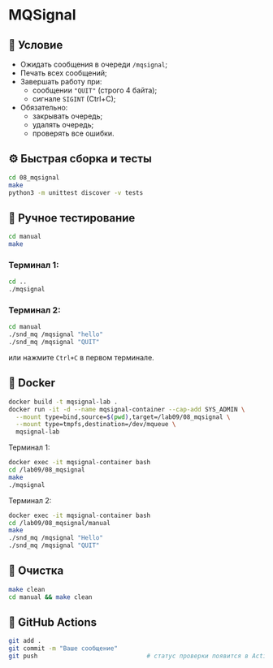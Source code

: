 # MQSignal

## 📝 Условие

- Ожидать сообщения в очереди `/mqsignal`;
- Печать всех сообщений;
- Завершать работу при:
    - сообщении `"QUIT"` (строго 4 байта);
    - сигнале `SIGINT` (Ctrl+C);
- Обязательно:
    - закрывать очередь;
    - удалять очередь;
    - проверять все ошибки.

## ⚙️ Быстрая сборка и тесты

```bash
cd 08_mqsignal
make
python3 -m unittest discover -v tests
```

## 🧪 Ручное тестирование

```bash
cd manual
make
```

### Терминал 1:

```bash
cd ..
./mqsignal
```

### Терминал 2:

```bash
cd manual
./snd_mq /mqsignal "hello"
./snd_mq /mqsignal "QUIT"
```

или нажмите `Ctrl+C` в первом терминале.

## 🐳 Docker

```bash
docker build -t mqsignal-lab .
docker run -it -d --name mqsignal-container --cap-add SYS_ADMIN \
  --mount type=bind,source=$(pwd),target=/lab09/08_mqsignal \
  --mount type=tmpfs,destination=/dev/mqueue \
  mqsignal-lab
```

Терминал 1:

```bash
docker exec -it mqsignal-container bash
cd /lab09/08_mqsignal
make
./mqsignal
```

Терминал 2:

```bash
docker exec -it mqsignal-container bash
cd /lab09/08_mqsignal/manual
make
./snd_mq /mqsignal "Hello"
./snd_mq /mqsignal "QUIT"
```

## 🧹 Очистка

```bash
make clean
cd manual && make clean
```

## 🚀 GitHub Actions

```bash
git add .
git commit -m "Ваше сообщение"
git push                              # статус проверки появится в Actions ✅
```